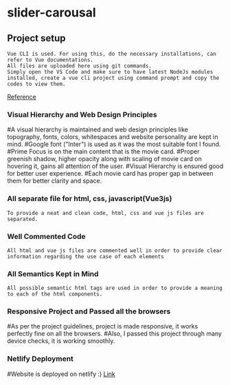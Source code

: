 # slider-carousal

## Project setup
```
Vue CLI is used. For using this, do the necessary installations, can refer to Vue documentations.
All files are uploaded here using git commands.
Simply open the VS Code and make sure to have latest NodeJs modules installed, create a vue cli project using command prompt and copy the codes to view them.
```
[Reference](https://vuejs.org/guide/introduction.html)

### Visual Hierarchy and Web Design Principles

#A visual hierarchy is maintained and web design principles like topography, fonts, colors, whitespaces and website personality are kept in mind.
#Google font ("Inter") is used as it was the most suitable font I found.
#Prime Focus is on the main content that is the movie card. 
#Proper greenish shadow, higher opacity along with scaling of movie card on hovering it, gains all attention of the user.
#Visual Hierarchy is ensured good for better user experience.
#Each movie card has proper gap in between them for better clarity and space.

### All separate file for html, css, javascript(Vue3js)
```
To provide a neat and clean code, html, css and vue js files are separated.

```

### Well Commented Code
```
All html and vue js files are commented well in order to provide clear information regarding the use case of each elements
```

### All Semantics Kept in Mind
```
All possible semantic html tags are used in order to provide a meaning to each of the html components.
```
### Responsive Project and Passed all the browsers

#As per the project guidelines, project is made responsive, it works perfectly fine on all the browsers.
#Also, I passed this project through many device checks, it is working smoothly.

### Netlify Deployment
#Website is deployed on netlify :) 
[Link](https://vueslider.netlify.app/)
